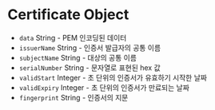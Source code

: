 # Certificate Object

* `data` String - PEM 인코딩된 데이터
* `issuerName` String - 인증서 발급자의 공통 이름
* `subjectName` String - 대상의 공통 이름
* `serialNumber` String - 문자열로 표현된 hex 값
* `validStart` Integer - 초 단위의 인증서가 유효하기 시작한 날짜
* `validExpiry` Integer - 초 단위의 인증서가 만료되는 날짜
* `fingerprint` String - 인증서의 지문
